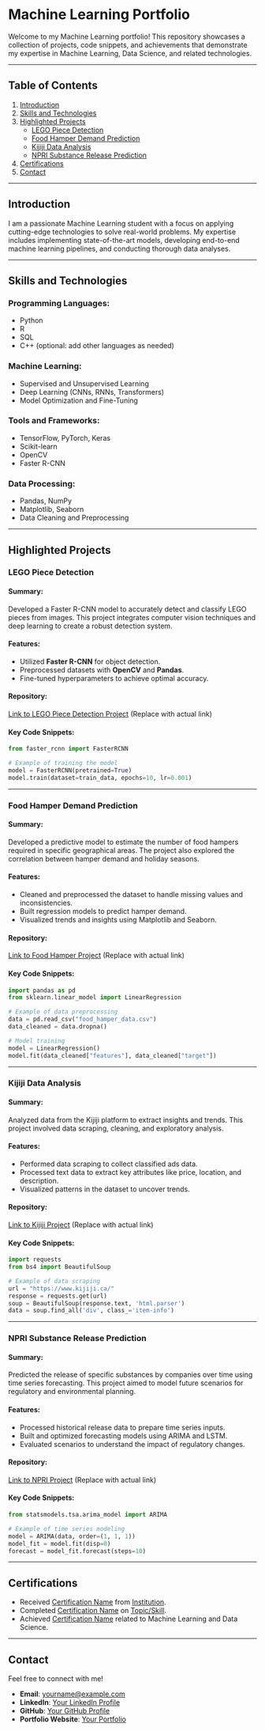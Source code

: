 # Machine Learning Portfolio

Welcome to my Machine Learning portfolio! This repository showcases a collection of projects, code snippets, and achievements that demonstrate my expertise in Machine Learning, Data Science, and related technologies. 

---

## Table of Contents

1. [Introduction](#introduction)
2. [Skills and Technologies](#skills-and-technologies)
3. [Highlighted Projects](#highlighted-projects)
    - [LEGO Piece Detection](#lego-piece-detection)
    - [Food Hamper Demand Prediction](#food-hamper-demand-prediction)
    - [Kijiji Data Analysis](#kijiji-data-analysis)
    - [NPRI Substance Release Prediction](#npri-substance-release-prediction)
4. [Certifications](#certifications)
5. [Contact](#contact)

---

## Introduction

I am a passionate Machine Learning student with a focus on applying cutting-edge technologies to solve real-world problems. My expertise includes implementing state-of-the-art models, developing end-to-end machine learning pipelines, and conducting thorough data analyses.

---

## Skills and Technologies

### Programming Languages:
- Python
- R
- SQL
- C++ (optional: add other languages as needed)

### Machine Learning:
- Supervised and Unsupervised Learning
- Deep Learning (CNNs, RNNs, Transformers)
- Model Optimization and Fine-Tuning

### Tools and Frameworks:
- TensorFlow, PyTorch, Keras
- Scikit-learn
- OpenCV
- Faster R-CNN

### Data Processing:
- Pandas, NumPy
- Matplotlib, Seaborn
- Data Cleaning and Preprocessing

---

## Highlighted Projects

### LEGO Piece Detection

#### Summary:
Developed a Faster R-CNN model to accurately detect and classify LEGO pieces from images. This project integrates computer vision techniques and deep learning to create a robust detection system.

#### Features:
- Utilized **Faster R-CNN** for object detection.
- Preprocessed datasets with **OpenCV** and **Pandas**.
- Fine-tuned hyperparameters to achieve optimal accuracy.

#### Repository:
[Link to LEGO Piece Detection Project](#) (Replace with actual link)

#### Key Code Snippets:
```python
from faster_rcnn import FasterRCNN

# Example of training the model
model = FasterRCNN(pretrained=True)
model.train(dataset=train_data, epochs=10, lr=0.001)
```

---

### Food Hamper Demand Prediction

#### Summary:
Developed a predictive model to estimate the number of food hampers required in specific geographical areas. The project also explored the correlation between hamper demand and holiday seasons.

#### Features:
- Cleaned and preprocessed the dataset to handle missing values and inconsistencies.
- Built regression models to predict hamper demand.
- Visualized trends and insights using Matplotlib and Seaborn.

#### Repository:
[Link to Food Hamper Project](#) (Replace with actual link)

#### Key Code Snippets:
```python
import pandas as pd
from sklearn.linear_model import LinearRegression

# Example of data preprocessing
data = pd.read_csv("food_hamper_data.csv")
data_cleaned = data.dropna()

# Model training
model = LinearRegression()
model.fit(data_cleaned["features"], data_cleaned["target"])
```

---

### Kijiji Data Analysis

#### Summary:
Analyzed data from the Kijiji platform to extract insights and trends. This project involved data scraping, cleaning, and exploratory analysis.

#### Features:
- Performed data scraping to collect classified ads data.
- Processed text data to extract key attributes like price, location, and description.
- Visualized patterns in the dataset to uncover trends.

#### Repository:
[Link to Kijiji Project](#) (Replace with actual link)

#### Key Code Snippets:
```python
import requests
from bs4 import BeautifulSoup

# Example of data scraping
url = "https://www.kijiji.ca/"
response = requests.get(url)
soup = BeautifulSoup(response.text, 'html.parser')
data = soup.find_all('div', class_='item-info')
```

---

### NPRI Substance Release Prediction

#### Summary:
Predicted the release of specific substances by companies over time using time series forecasting. This project aimed to model future scenarios for regulatory and environmental planning.

#### Features:
- Processed historical release data to prepare time series inputs.
- Built and optimized forecasting models using ARIMA and LSTM.
- Evaluated scenarios to understand the impact of regulatory changes.

#### Repository:
[Link to NPRI Project](#) (Replace with actual link)

#### Key Code Snippets:
```python
from statsmodels.tsa.arima_model import ARIMA

# Example of time series modeling
model = ARIMA(data, order=(1, 1, 1))
model_fit = model.fit(disp=0)
forecast = model_fit.forecast(steps=10)
```

---

## Certifications

- Received [Certification Name](#) from [Institution](#).
- Completed [Certification Name](#) on [Topic/Skill](#).
- Achieved [Certification Name](#) related to Machine Learning and Data Science.

---

## Contact

Feel free to connect with me!

- **Email**: yourname@example.com
- **LinkedIn**: [Your LinkedIn Profile](#)
- **GitHub**: [Your GitHub Profile](#)
- **Portfolio Website**: [Your Portfolio](#)

